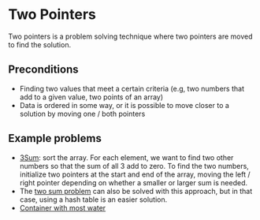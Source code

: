 
# Two Pointers

Two pointers is a problem solving technique where two pointers are moved to find the solution.

## Preconditions

- Finding two values that meet a certain criteria (e.g, two numbers that add to a given value, two points of an array)
- Data is ordered in some way, or it is possible to move closer to a solution by moving one / both pointers

## Example problems

- [3Sum](https://leetcode.com/problems/3sum/): sort the array. For each element, we want to find two other numbers so that the sum of all 3 add to zero. To find the two numbers, initialize two pointers at the start and end of the array, moving the left / right pointer depending on whether a smaller or larger sum is needed.
- The [two sum problem](https://leetcode.com/problems/two-sum/) can also be solved with this approach, but in that case, using a hash table is an easier solution.
- [Container with most water](https://leetcode.com/problems/container-with-most-water/)

